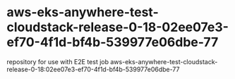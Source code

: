 # aws-eks-anywhere-test-cloudstack-release-0-18-02ee07e3-ef70-4f1d-bf4b-539977e06dbe-77
repository for use with E2E test job aws-eks-anywhere-test-cloudstack-release-0-18:02ee07e3-ef70-4f1d-bf4b-539977e06dbe-77
